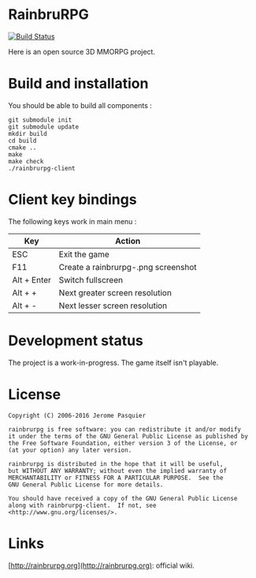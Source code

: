 # RainbruRPG

[![Build Status](https://travis-ci.org/rainbru/rainbrurpg.svg?branch=master)](https://travis-ci.org/rainbru/rainbrurpg)

Here is an open source 3D MMORPG project.

# Build and installation

You should be able to build all components :

	git submodule init
	git submodule update
	mkdir build
	cd build
	cmake ..
	make
	make check
	./rainbrurpg-client

# Client key bindings

The following keys work in main menu :

Key         | Action
------------|------------------
ESC         | Exit the game
F11         | Create a rainbrurpg-<timestamp>.png screenshot
Alt + Enter | Switch fullscreen
Alt + +     | Next greater screen resolution
Alt + -     | Next lesser screen resolution

# Development status

The project is a work-in-progress. The game itself isn't playable.

# License

	Copyright (C) 2006-2016 Jerome Pasquier

	rainbrurpg is free software: you can redistribute it and/or modify
	it under the terms of the GNU General Public License as published by
	the Free Software Foundation, either version 3 of the License, or
	(at your option) any later version.
	
	rainbrurpg is distributed in the hope that it will be useful,
	but WITHOUT ANY WARRANTY; without even the implied warranty of
	MERCHANTABILITY or FITNESS FOR A PARTICULAR PURPOSE.  See the
	GNU General Public License for more details.
	
	You should have received a copy of the GNU General Public License
	along with rainbrurpg-client.  If not, see <http://www.gnu.org/licenses/>.

# Links

[http://rainbrurpg.org](http://rainbrurpg.org): official wiki.
